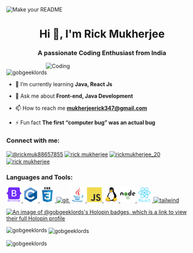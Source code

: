 <img width="1834" alt="Make your README" src="https://github.com/GobGeeklords/GobGeeklords/assets/110241119/491ded42-4f42-4ee2-a87e-e5ea1ca880cd">

<h1 align="center">Hi 👋, I'm Rick Mukherjee</h1>
<h3 align="center">A passionate Coding Enthusiast from India</h3>
<img align="right" alt="Coding" width="400" src="https://cdn.dribbble.com/users/1162077/screenshots/3848914/programmer.gif">



<p align="left"> <img src="https://komarev.com/ghpvc/?username=gobgeeklords&label=Profile%20views&color=0e75b6&style=flat" alt="gobgeeklords" /> </p>

- 🌱 I’m currently learning **Java, React Js**

- 💬 Ask me about **Front-end, Java Development**

- 📫 How to reach me **mukherjeerick347@gmail.com**

- ⚡ Fun fact **The first “computer bug” was an actual bug**

<h3 align="left">Connect with me:</h3>
<p align="left">
<a href="https://twitter.com/@rickmuk88657855" target="blank"><img align="center" src="https://raw.githubusercontent.com/rahuldkjain/github-profile-readme-generator/master/src/images/icons/Social/twitter.svg" alt="@rickmuk88657855" height="30" width="40" /></a>
<a href="https://www.linkedin.com/in/rick-mukherjee-0b34152b9?utm_source=share&utm_campaign=share_via&utm_content=profile&utm_medium=android_app" target="blank"><img align="center" src="https://raw.githubusercontent.com/rahuldkjain/github-profile-readme-generator/master/src/images/icons/Social/linked-in-alt.svg" alt="rick mukherjee" height="30" width="40" /></a>
<a href="https://instagram.com/rickmukherjee_20" target="blank"><img align="center" src="https://raw.githubusercontent.com/rahuldkjain/github-profile-readme-generator/master/src/images/icons/Social/instagram.svg" alt="rickmukherjee_20" height="30" width="40" /></a>
<a href="https://www.leetcode.com/rick mukherjee" target="blank"><img align="center" src="https://raw.githubusercontent.com/rahuldkjain/github-profile-readme-generator/master/src/images/icons/Social/leet-code.svg" alt="rick mukherjee" height="30" width="40" /></a>
</p>

<h3 align="left">Languages and Tools:</h3>
<p align="left"> <a href="https://getbootstrap.com" target="_blank" rel="noreferrer"> <img src="https://raw.githubusercontent.com/devicons/devicon/master/icons/bootstrap/bootstrap-plain-wordmark.svg" alt="bootstrap" width="40" height="40"/> </a> <a href="https://www.cprogramming.com/" target="_blank" rel="noreferrer"> <img src="https://raw.githubusercontent.com/devicons/devicon/master/icons/c/c-original.svg" alt="c" width="40" height="40"/> </a> <a href="https://www.w3schools.com/css/" target="_blank" rel="noreferrer"> <img src="https://raw.githubusercontent.com/devicons/devicon/master/icons/css3/css3-original-wordmark.svg" alt="css3" width="40" height="40"/> </a> <a href="https://git-scm.com/" target="_blank" rel="noreferrer"> <img src="https://www.vectorlogo.zone/logos/git-scm/git-scm-icon.svg" alt="git" width="40" height="40"/> </a> <a href="https://www.java.com" target="_blank" rel="noreferrer"> <img src="https://raw.githubusercontent.com/devicons/devicon/master/icons/java/java-original.svg" alt="java" width="40" height="40"/> </a> <a href="https://developer.mozilla.org/en-US/docs/Web/JavaScript" target="_blank" rel="noreferrer"> <img src="https://raw.githubusercontent.com/devicons/devicon/master/icons/javascript/javascript-original.svg" alt="javascript" width="40" height="40"/> </a> <a href="https://www.linux.org/" target="_blank" rel="noreferrer"> <img src="https://raw.githubusercontent.com/devicons/devicon/master/icons/linux/linux-original.svg" alt="linux" width="40" height="40"/> </a> <a href="https://nodejs.org" target="_blank" rel="noreferrer"> <img src="https://raw.githubusercontent.com/devicons/devicon/master/icons/nodejs/nodejs-original-wordmark.svg" alt="nodejs" width="40" height="40"/> </a> <a href="https://reactjs.org/" target="_blank" rel="noreferrer"> <img src="https://raw.githubusercontent.com/devicons/devicon/master/icons/react/react-original-wordmark.svg" alt="react" width="40" height="40"/> </a> <a href="https://tailwindcss.com/" target="_blank" rel="noreferrer"> <img src="https://www.vectorlogo.zone/logos/tailwindcss/tailwindcss-icon.svg" alt="tailwind" width="40" height="40"/> </a> </p>














[![An image of @gobgeeklords's Holopin badges, which is a link to view their full Holopin profile](https://holopin.me/gobgeeklords)](https://holopin.io/@gobgeeklords)











<p><img align="left" src="https://github-readme-stats.vercel.app/api/top-langs?username=gobgeeklords&show_icons=true&locale=en&layout=compact" alt="gobgeeklords" /></p>

<p>&nbsp;<img align="center" src="https://github-readme-stats.vercel.app/api?username=gobgeeklords&show_icons=true&locale=en" alt="gobgeeklords" /></p>

<p><img align="center" src="https://github-readme-streak-stats.herokuapp.com/?user=gobgeeklords&" alt="gobgeeklords" /></p>
